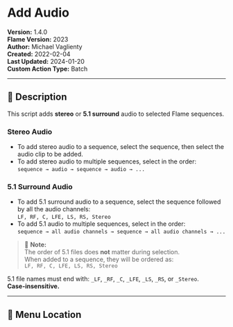 # Add Audio

**Version:** 1.4.0  
**Flame Version:** 2023  
**Author:** Michael Vaglienty  
**Created:** 2022-02-04  
**Last Updated:** 2024-01-20  
**Custom Action Type:** Batch

---

## 📖 Description

This script adds **stereo** or **5.1 surround** audio to selected Flame sequences.

### Stereo Audio

- To add stereo audio to a sequence, select the sequence, then select the audio clip to be added.
- To add stereo audio to multiple sequences, select in the order:  
  `sequence → audio → sequence → audio → ...`

### 5.1 Surround Audio

- To add 5.1 surround audio to a sequence, select the sequence followed by all the audio channels:  
  `LF, RF, C, LFE, LS, RS, Stereo`
- To add 5.1 audio to multiple sequences, select in the order:  
  `sequence → all audio channels → sequence → all audio channels → ...`

> 📝 **Note:**  
> The order of 5.1 files does **not** matter during selection.  
> When added to a sequence, they will be ordered as:  
> `LF, RF, C, LFE, LS, RS, Stereo`

5.1 file names must end with: `_LF`, `_RF`, `_C`, `_LFE`, `_LS`, `_RS`, or `_Stereo`.  
**Case-insensitive.**

---

## 🧭 Menu Location
